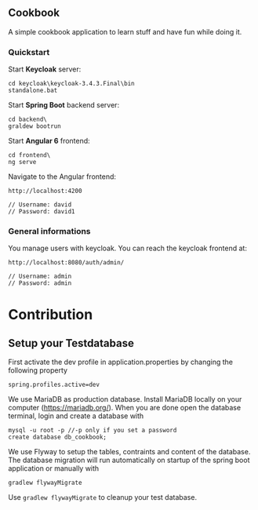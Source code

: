 ## Cookbook
A simple cookbook application to learn stuff and have fun while doing it.

### Quickstart

Start **Keycloak** server:
```
cd keycloak\keycloak-3.4.3.Final\bin
standalone.bat
```

Start **Spring Boot** backend server:
```
cd backend\
graldew bootrun
```

Start **Angular 6** frontend:
```
cd frontend\
ng serve
```

Navigate to the Angular frontend:
```
http://localhost:4200

// Username: david
// Password: david1
```

### General informations

You manage users with keycloak. You can reach the keycloak frontend at: 
```
http://localhost:8080/auth/admin/

// Username: admin
// Password: admin
```
# Contribution

## Setup your Testdatabase
First activate the dev profile in application.properties by changing the following property
```
spring.profiles.active=dev
```
We use MariaDB as production database. Install MariaDB locally on your computer (https://mariadb.org/). When you are done open the database terminal, login and create a database with
```
mysql -u root -p //-p only if you set a password
create database db_cookbook;
```
We use Flyway to setup the tables, contraints and content of the database.
The database migration will run automatically on startup of the spring boot application or manually with
```
gradlew flywayMigrate
```
Use ```gradlew flywayMigrate``` to cleanup your test database.


